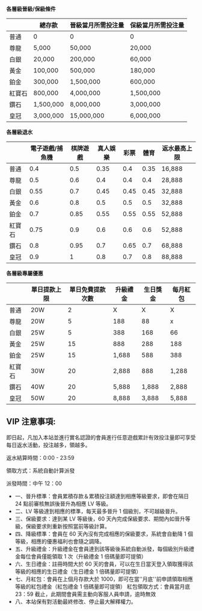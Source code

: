 **各層級晉級/保級條件**

|        | 總存款    | 晉級當月所需投注量 | 保級當月所需投注量 |
| ------ | --------- | ------------------ | ------------------ |
| 普通   | 0         | 0                  | 0                  |
| 尊龍   | 5,000     | 50,000             | 20,000             |
| 白銀   | 20,000    | 200,000            | 60,000             |
| 黃金   | 100,000   | 500,000            | 180,000            |
| 鉑金   | 300,000   | 1,500,000          | 600,000            |
| 紅寶石 | 800,000   | 4,000,000          | 1,500,000          |
| 鑽石   | 1,500,000 | 8,000,000          | 3,000,000          |
| 皇冠   | 3,000,000 | 15,000,000         | 6,000,000          |

**各層級退水**

|        | 電子遊戲/捕魚機 | 棋牌遊戲 | 真人娛樂 | 彩票 | 體育 | 返水最高上限 |
| ------ | --------------- | -------- | -------- | ---- | ---- | ------------ |
| 普通   | 0.4             | 0.5      | 0.35     | 0.4  | 0.35 | 16,888       |
| 尊龍   | 0.5             | 0.6      | 0.4      | 0.4  | 0.4  | 28,888       |
| 白銀   | 0.55            | 0.7      | 0.45     | 0.45 | 0.45 | 32,888       |
| 黃金   | 0.6             | 0.8      | 0.5      | 0.5  | 0.5  | 32,888       |
| 鉑金   | 0.7             | 0.85     | 0.55     | 0.55 | 0.55 | 52,888       |
| 紅寶石 | 0.75            | 0.9      | 0.6      | 0.6  | 0.6  | 52,888       |
| 鑽石   | 0.8             | 0.95     | 0.7      | 0.65 | 0.7  | 68,888       |
| 皇冠   | 0.9             | 1        | 0.8      | 0.7  | 0.8  | 88,888       |

**各層級專屬優惠**

|        | 單日提款上限 | 單日免費提款次數 | 升級禮金 | 生日獎金 | 每月紅包 |
| ------ | ------------ | ---------------- | -------- | -------- | -------- |
| 普通   | 20W          | 2                | X        | X        | X        |
| 尊龍   | 20W          | 5                | 188      | 88       | x        |
| 白銀   | 25W          | 5                | 388      | 168      | 66       |
| 黃金   | 25W          | 15               | 888      | 288      | 188      |
| 鉑金   | 25W          | 15               | 1,688    | 588      | 388      |
| 紅寶石 | 30W          | 20               | 2,888    | 888      | 1,288    |
| 鑽石   | 40W          | 20               | 5,888    | 1,888    | 2,888    |
| 皇冠   | 50W          | 20               | 8,888    | 3,888    | 5,888    |

## VIP 注意事項:

即日起，凡加入本站並進行實名認證的會員進行任意遊戲累計有效投注量即可享受每日返水活動，投注越多，領越多。

返水結算時間：0:00 - 23:59

領取方式：系統自動計算派發

派發時間：中午 12：00

- 一、晉升標準：會員累積存款＆累積投注額達到相應等級要求，即會在隔日 24 點前審核無誤後晉升為相應 LV 等級。
- 二、LV 等級達到相應的標準，每天最多晉升 1 個級別，不可越級晉升。
- 三、保級要求：達到某 LV 等級後，60 天內完成保級要求、期間內如晉升等級，保級要求則重新按照當前等級計算。
- 四、降級標準：會員在 60 天內沒有完成相應的保級要求，系統會自動降 1 個等級，相應的優惠福利也會隨之調降。
- 五、升級禮金：升級禮金在會員達到該等級後系統自動派發，每個級別升級禮金每位會員僅能領取 1 次（升級禮金 1 倍碼量即可提領）
- 六、生日禮金：註冊時間大於 60 天的會員，可以在生日當天登入領取獲得該等級的相應的生日禮金（生日禮金 1 倍碼量即可提領）
- 七、月紅包：會員在上個月存款大於 1000，即可在當''月底''前申請領取相應等級的紅包禮金（紅包禮金 1 倍碼量即可提領）
  紅包領取方式：會員當月底 23：59 截止，此期間會員需主動向客服人員申請，逾時無效
- 八、本站保有對活動最終修改、停止最大解釋權力。
